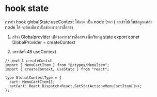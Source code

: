 # hook state

การทำ hook globalState useContext
ให้มอง เป็น node (ราก ) จะเข้าไปเก็บข้อมูลแต่ละ node ได้ จะต้องมีการเปิดช่องทางการสื่อสาร

1. สร้าง Globalprovider เปิดช่องทางการสื่อสาร เพื่อเรียกดู state
   export const GlobalProvider = createContext<GlobalContext>

2. บรรทัดที่ 48 useContext

```tsx
// ส่วนที่ 1 createContxt
import { MenuCartItem } from "@/types/MenuItem";
import { createContext, useState } from "react";

type GlobalContextType = {
  cart: MenuCartItem[];
  setCart: React.Dispatch<React.SetStatAction<MenuCartItem[]>>;
};
```
